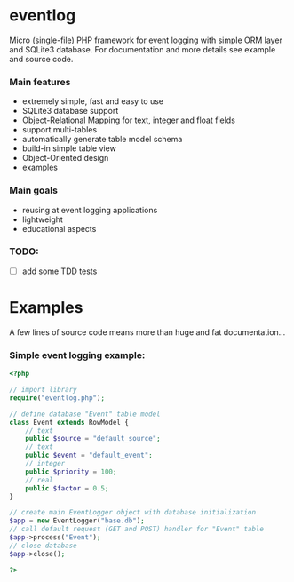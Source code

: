 # eventlog
Micro (single-file) PHP framework for event logging with simple ORM layer and SQLite3 database.
For documentation and more details see example and source code.

### Main features
- extremely simple, fast and easy to use
- SQLite3 database support
- Object-Relational Mapping for text, integer and float fields
- support multi-tables
- automatically generate table model schema
- build-in simple table view
- Object-Oriented design
- examples

### Main goals
- reusing at event logging applications 
- lightweight
- educational aspects

### TODO:
- [ ] add some TDD tests

# Examples
A few lines of source code means more than huge and fat documentation...

### Simple event logging example:
```php
<?php

// import library
require("eventlog.php");

// define database "Event" table model
class Event extends RowModel {
    // text
    public $source = "default_source";
    // text
    public $event = "default_event";
    // integer
    public $priority = 100;
    // real
    public $factor = 0.5;
}

// create main EventLogger object with database initialization
$app = new EventLogger("base.db");
// call default request (GET and POST) handler for "Event" table
$app->process("Event");
// close database
$app->close();

?>
```

